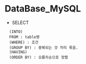 # DataBase_MySQL
+ SELECT  
```SELECT : column 선택  
  (INTO)  
  FROM : table명  
  (WHERE) : 조건  
  (GROUP BY) : 중복되는 것 끼리 묶음.  
  (HAVING)  
  (ORDER BY) : 오름차순으로 정렬  
```
